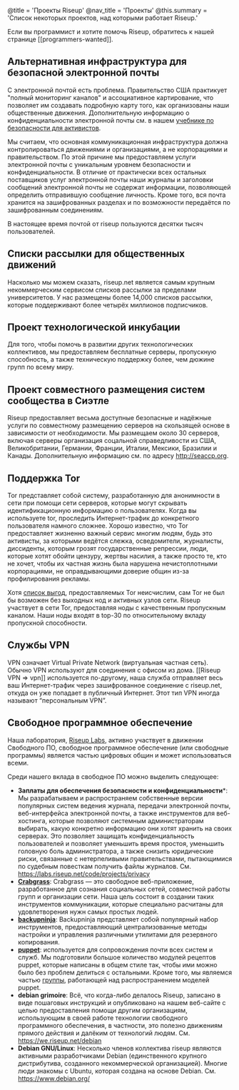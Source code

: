 @title = 'Проекты Riseup'
@nav_title = 'Проекты'
@this.summary = 'Список некоторых проектов, над которыми работает Riseup.'

Если вы программист и хотите помочь Riseup, обратитесь к нашей странице [[programmers-wanted]].

## Альтернативная инфраструктура для безопасной электронной почты

С электронной почтой есть проблема. Правительство США практикует "полный мониторинг каналов" и ассоциативное картирование, что позволяет им создавать подробную карту того, как организованы наши общественные движения. Дополнительную информацию о конфиденциальности электронной почты см. в нашем [учебнике по безопасности для активистов](https://web.archive.org/web/20160306044630/https://zine.riseup.net/).

Мы считаем, что основная коммуникационная инфраструктура должна контролироваться движениями и организациями, а не корпорациями и правительством. По этой причине мы предоставляем услуги электронной почты с уникальным уровнем безопасности и конфиденциальности. В отличие от практически всех остальных поставщиков услуг электронной почты наши журналы и заголовки сообщений электронной почты не содержат информации, позволяющей определить отправившую сообщение личность. Кроме того, вся почта хранится на зашифрованных разделах и по возможности передаётся по зашифрованным соединениям.

В настоящее время почтой от riseup пользуются десятки тысяч пользователей.

## Списки рассылки для общественных движений

Насколько мы можем сказать, riseup.net является самым крупным некоммерческим сервисом списков рассылки за пределами университетов. У нас размещены более 14,000 списков рассылки, которые поддерживают более четырёх миллионов подписчиков.

## Проект технологической инкубации

Для того, чтобы помочь в развитии других технологических коллективов, мы предоставляем бесплатные серверы, пропускную способность, а также техническую поддержку более, чем дюжине групп по всему миру.

## Проект совместного размещения систем сообщества в Сиэтле

Riseup предоставляет весьма доступные безопасные и надёжные услуги по совместному размещению серверов на скользящей основе в зависимости от необходимости. Мы размещаем около 30 серверов, включая серверы организация соцальной справедливости из США, Великобритании, Германии, Франции, Италии, Мексики, Бразилии и Канады. Дополнительную информацию см. по адресу http://seaccp.org.

## Поддержка Tor

Tor представляет собой систему, разработанную для анонимности в сети при помощи сети серверов, которые могут скрывать идентификационную информацию о пользователях. Когда вы используете tor, проследить Интернет-трафик до конкретного пользователя намного сложнее. Хорошо известно, что Tor предоставляет жизненно важный сервис многим людям, будь это активисты, за которыми ведётся слежка, осведомители, журналисты, диссиденты, которым грозят государственные репрессии, люди, которые хотят обойти цензуру, жертвы насилия, а также просто те, кто не хочет, чтобы их частная жизнь была нарушена нечистоплотными корпорациями, не оправдывающими доверие общин из-за профилирования рекламы.

Хотя [список выгод](https://www.torproject.org/about/torusers.html.en), предоставляемых Tor неисчислим, сам Tor не был бы возможен без выходных нод и активных узлов сети. Riseup участвует в сети Tor, предоставляя ноды с качественным пропускным каналом. Наши ноды входят в top-30 по относительному вкладу пропускной способности.

## Службы VPN

VPN означает Virtual Private Network (виртуальная частная сеть). Обычно VPN используют для соединения с офисом из дома. [[Riseup VPN => vpn]] используется по-другому, наша служба отправляет весь ваш Интернет-трафик через зашифрованное соединение с riseup.net, откуда он уже попадает в публичный Интернет. Этот тип VPN иногда называют “персональным VPN”.

## Свободное программное обеспечение

Наша лаборатория, [Riseup Labs](https://riseuplabs.org), активно участвует в движении Свободного ПО, свободное программное обеспечение (или свободные программы) является частью цифровых общин и может использоваться всеми.

Среди нашего вклада в свободное ПО можно выделить следующее:

* **Заплаты для обеспечения безопасности и конфиденциальности***: Мы разрабатываем и распространяем собственные версии популярных систем ведения журнала, передачи электронной почты, веб-интерфейса электронной почты, а также инструментов для веб-хостинга, которые позволяют системным администраторам выбирать, какую конкретно информацию они хотят хранить на своих серверах. Это позволяет защищать конфиденциальность пользователей и позволяет уменьшить время простоя, уменьшить головную боль администратора, а также снизить юридические риски, связанные с нетерпеливыми правительствами, пытающимися по судебным повесткам получить файлы журналов. См. https://labs.riseup.net/code/projects/privacy
* **[Crabgrass](https://0xacab.org/riseuplabs/crabgrass)**: Crabgrass — это свободное веб-приложение, разработанное для сознания социальных сетей, совместной работы групп и организации сети. Наша цель состоит в создании таких инструментов коммуникации, которые специально расчитаны для удовлетворения нужн самых простых людей.
* **[backupninja](https://0xacab.org/riseuplabs/backupninja)**: Backupninja представляет собой популярный набор инструментов, предоставляющий централизованные методы настройки и управления различными утилитами для резервного копирования.
* **[puppet](https://labs.riseup.net/code/projects/puppetmodules)**: используется для сопровождения почти всех систем и служб. Мы подготовили большое количество модулей рецептов puppet, которые написаны в общем стиле так, чтобы ими можно было без проблем делиться с остальными. Кроме того, мы являемся частью [группы](https://labs.riseup.net/code/projects/sharedpuppetmodules), работающей над распространением моделей puppet.
* **debian grimoire**: Всё, что когда-либо делалось Riseup, записано в виде пошаговых инструкций и опубликовано на нашем веб-сайте с целью предоставления помощи другим организациям, использующим в своей работе технологии свободного программного обеспечения, в частности, это полезно движениям прямого действия и далёким от технологий людям.  См. https://we.riseup.net/debian
* **Debian GNU/Linux**: Несколько членов коллектива riseup являются активными разработчиками Debian (единственного крупного дистрибутива, созданного некоммерческой организацией). Многие люди знакомы с Ubuntu, которая создана на основе Debian.  См. https://www.debian.org/
